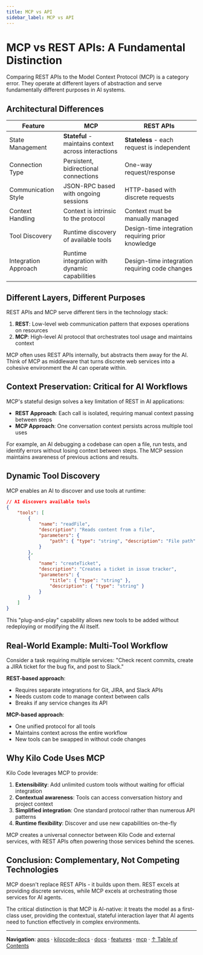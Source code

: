 ```yaml
---
title: MCP vs API
sidebar_label: MCP vs API
---
```


# MCP vs REST APIs: A Fundamental Distinction

Comparing REST APIs to the Model Context Protocol (MCP) is a category error. They operate at different layers of abstraction and serve fundamentally different purposes in AI systems.

## Architectural Differences

| Feature              | MCP                                                  | REST APIs                                         |
| -------------------- | ---------------------------------------------------- | ------------------------------------------------- |
| State Management     | **Stateful** - maintains context across interactions | **Stateless** - each request is independent       |
| Connection Type      | Persistent, bidirectional connections                | One-way request/response                          |
| Communication Style  | JSON-RPC based with ongoing sessions                 | HTTP-based with discrete requests                 |
| Context Handling     | Context is intrinsic to the protocol                 | Context must be manually managed                  |
| Tool Discovery       | Runtime discovery of available tools                 | Design-time integration requiring prior knowledge |
| Integration Approach | Runtime integration with dynamic capabilities        | Design-time integration requiring code changes    |

## Different Layers, Different Purposes

REST APIs and MCP serve different tiers in the technology stack:

1. **REST**: Low-level web communication pattern that exposes operations on resources
2. **MCP**: High-level AI protocol that orchestrates tool usage and maintains context

MCP often uses REST APIs internally, but abstracts them away for the AI. Think of MCP as middleware that turns discrete web services into a cohesive environment the AI can operate within.

## Context Preservation: Critical for AI Workflows

MCP's stateful design solves a key limitation of REST in AI applications:

- **REST Approach**: Each call is isolated, requiring manual context passing between steps
- **MCP Approach**: One conversation context persists across multiple tool uses

For example, an AI debugging a codebase can open a file, run tests, and identify errors without losing context between steps. The MCP session maintains awareness of previous actions and results.

## Dynamic Tool Discovery

MCP enables an AI to discover and use tools at runtime:

```json
// AI discovers available tools
{
	"tools": [
		{
			"name": "readFile",
			"description": "Reads content from a file",
			"parameters": {
				"path": { "type": "string", "description": "File path" }
			}
		},
		{
			"name": "createTicket",
			"description": "Creates a ticket in issue tracker",
			"parameters": {
				"title": { "type": "string" },
				"description": { "type": "string" }
			}
		}
	]
}
```

This "plug-and-play" capability allows new tools to be added without redeploying or modifying the AI itself.

## Real-World Example: Multi-Tool Workflow

Consider a task requiring multiple services: "Check recent commits, create a JIRA ticket for the bug fix, and post to Slack."

**REST-based approach**:

- Requires separate integrations for Git, JIRA, and Slack APIs
- Needs custom code to manage context between calls
- Breaks if any service changes its API

**MCP-based approach**:

- One unified protocol for all tools
- Maintains context across the entire workflow
- New tools can be swapped in without code changes

## Why Kilo Code Uses MCP

Kilo Code leverages MCP to provide:

1. **Extensibility**: Add unlimited custom tools without waiting for official integration
2. **Contextual awareness**: Tools can access conversation history and project context
3. **Simplified integration**: One standard protocol rather than numerous API patterns
4. **Runtime flexibility**: Discover and use new capabilities on-the-fly

MCP creates a universal connector between Kilo Code and external services, with REST APIs often powering those services behind the scenes.

## Conclusion: Complementary, Not Competing Technologies

MCP doesn't replace REST APIs - it builds upon them. REST excels at providing discrete services, while MCP excels at orchestrating those services for AI agents.

The critical distinction is that MCP is AI-native: it treats the model as a first-class user, providing the contextual, stateful interaction layer that AI agents need to function effectively in complex environments.

---

**Navigation**: [apps](../../../../../apps/) · [kilocode-docs](../../../../apps/kilocode-docs/) · [docs](../../../apps/kilocode-docs/docs/) · [features](../../apps/kilocode-docs/docs/features/) · [mcp](../apps/kilocode-docs/docs/features/mcp/) · [↑ Table of Contents](#mcp-vs-api)
